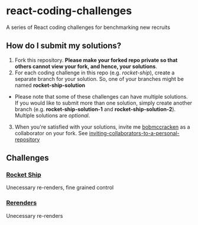 # react-coding-challenges

A series of React coding challenges for benchmarking new recruits

## How do I submit my solutions?

1. Fork this repository. **Please make your forked repo private so that others cannot view your fork, and hence, your solutions**.
2. For each coding challenge in this repo (e.g. _rocket-ship_), create a separate branch for your solution. So, one of your branches might be named **rocket-ship-solution**

- Please note that some of these challenges can have multiple solutions. If you would like to submit more than one solution, simply create another branch (e.g. **rocket-ship-solution-1** and **rocket-ship-solution-2**). Multiple solutions are _optional_.

3. When you're satisfied with your solutions, invite me [bobmccracken](https://github.com/bobmccracken) as a collaborator on your fork. See [inviting-collaborators-to-a-personal-repository](https://docs.github.com/en/github/setting-up-and-managing-your-github-user-account/inviting-collaborators-to-a-personal-repository)

## Challenges

### [Rocket Ship](https://github.com/IncentivioInc/react-coding-challenges/tree/main/rocket-ship)

Unecessary re-renders, fine grained control

### [Rerenders](https://github.com/IncentivioInc/react-coding-challenges/tree/main/rerenders)

Unecessary re-renders
